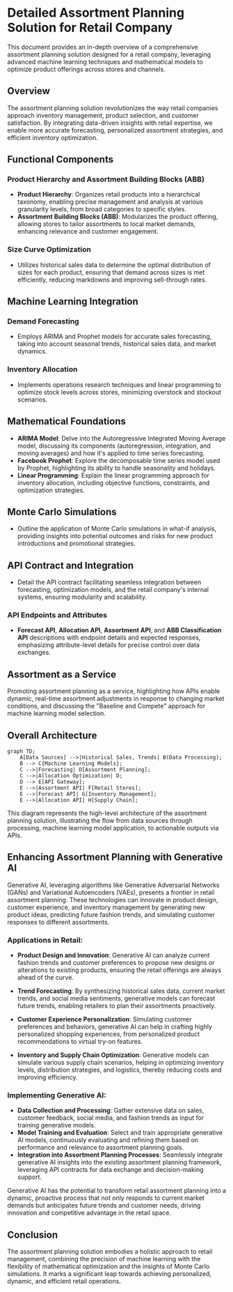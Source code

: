 # Detailed Assortment Planning Solution for Retail Company

This document provides an in-depth overview of a comprehensive assortment planning solution designed for a retail company, leveraging advanced machine learning techniques and mathematical models to optimize product offerings across stores and channels.

## Overview

The assortment planning solution revolutionizes the way retail companies approach inventory management, product selection, and customer satisfaction. By integrating data-driven insights with retail expertise, we enable more accurate forecasting, personalized assortment strategies, and efficient inventory optimization.

## Functional Components

### Product Hierarchy and Assortment Building Blocks (ABB)

- **Product Hierarchy**: Organizes retail products into a hierarchical taxonomy, enabling precise management and analysis at various granularity levels, from broad categories to specific styles.
- **Assortment Building Blocks (ABB)**: Modularizes the product offering, allowing stores to tailor assortments to local market demands, enhancing relevance and customer engagement.

### Size Curve Optimization

- Utilizes historical sales data to determine the optimal distribution of sizes for each product, ensuring that demand across sizes is met efficiently, reducing markdowns and improving sell-through rates.

## Machine Learning Integration

### Demand Forecasting

- Employs ARIMA and Prophet models for accurate sales forecasting, taking into account seasonal trends, historical sales data, and market dynamics.

### Inventory Allocation

- Implements operations research techniques and linear programming to optimize stock levels across stores, minimizing overstock and stockout scenarios.

## Mathematical Foundations

- **ARIMA Model**: Delve into the Autoregressive Integrated Moving Average model, discussing its components (autoregression, integration, and moving averages) and how it's applied to time series forecasting.
- **Facebook Prophet**: Explore the decomposable time series model used by Prophet, highlighting its ability to handle seasonality and holidays.
- **Linear Programming**: Explain the linear programming approach for inventory allocation, including objective functions, constraints, and optimization strategies.

## Monte Carlo Simulations

- Outline the application of Monte Carlo simulations in what-if analysis, providing insights into potential outcomes and risks for new product introductions and promotional strategies.

## API Contract and Integration

- Detail the API contract facilitating seamless integration between forecasting, optimization models, and the retail company's internal systems, ensuring modularity and scalability.

### API Endpoints and Attributes

- **Forecast API**, **Allocation API**, **Assortment API**, and **ABB Classification API** descriptions with endpoint details and expected responses, emphasizing attribute-level details for precise control over data exchanges.

## Assortment as a Service

Promoting assortment planning as a service, highlighting how APIs enable dynamic, real-time assortment adjustments in response to changing market conditions, and discussing the "Baseline and Compete" approach for machine learning model selection.

## Overall Architecture

```mermaid
graph TD;
    A[Data Sources] -->|Historical Sales, Trends| B(Data Processing);
    B --> C{Machine Learning Models};
    C -->|Forecasting| D[Assortment Planning];
    C -->|Allocation Optimization| D;
    D --> E[API Gateway];
    E -->|Assortment API| F[Retail Stores];
    E -->|Forecast API| G[Inventory Management];
    E -->|Allocation API| H[Supply Chain];
```

This  diagram represents the high-level architecture of the assortment planning solution, illustrating the flow from data sources through processing, machine learning model application, to actionable outputs via APIs.


## Enhancing Assortment Planning with Generative AI

Generative AI, leveraging algorithms like Generative Adversarial Networks (GANs) and Variational Autoencoders (VAEs), presents a frontier in retail assortment planning. These technologies can innovate in product design, customer experience, and inventory management by generating new product ideas, predicting future fashion trends, and simulating customer responses to different assortments.

### Applications in Retail:

- **Product Design and Innovation**: Generative AI can analyze current fashion trends and customer preferences to propose new designs or alterations to existing products, ensuring the retail offerings are always ahead of the curve.

- **Trend Forecasting**: By synthesizing historical sales data, current market trends, and social media sentiments, generative models can forecast future trends, enabling retailers to plan their assortments proactively.

- **Customer Experience Personalization**: Simulating customer preferences and behaviors, generative AI can help in crafting highly personalized shopping experiences, from personalized product recommendations to virtual try-on features.

- **Inventory and Supply Chain Optimization**: Generative models can simulate various supply chain scenarios, helping in optimizing inventory levels, distribution strategies, and logistics, thereby reducing costs and improving efficiency.

### Implementing Generative AI:

- **Data Collection and Processing**: Gather extensive data on sales, customer feedback, social media, and fashion trends as input for training generative models.
- **Model Training and Evaluation**: Select and train appropriate generative AI models, continuously evaluating and refining them based on performance and relevance to assortment planning goals.
- **Integration into Assortment Planning Processes**: Seamlessly integrate generative AI insights into the existing assortment planning framework, leveraging API contracts for data exchange and decision-making support.

Generative AI has the potential to transform retail assortment planning into a dynamic, proactive process that not only responds to current market demands but anticipates future trends and customer needs, driving innovation and competitive advantage in the retail space.


## Conclusion

The assortment planning solution embodies a holistic approach to retail management, combining the precision of machine learning with the flexibility of mathematical optimization and the insights of Monte Carlo simulations. It marks a significant leap towards achieving personalized, dynamic, and efficient retail operations.
